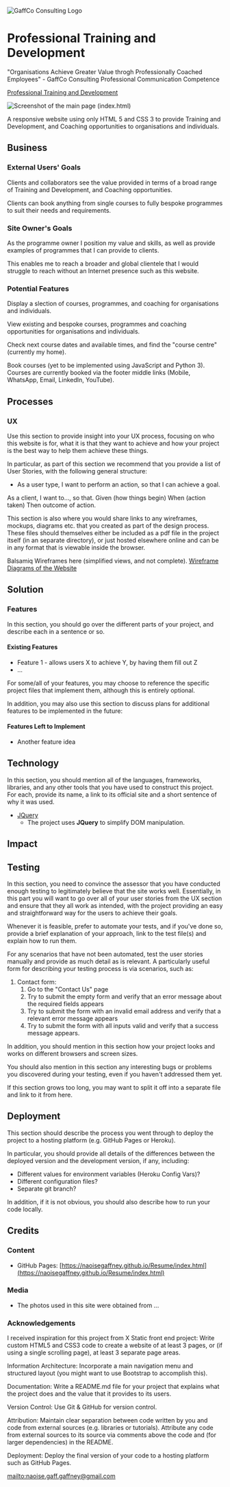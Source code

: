 ![GaffCo Consulting Logo](https://github.com/NaoiseGaffney/Professional-Training-Development/blob/master/docs/GaffCo%20-%20Background.png)

# Professional Training and Development

"Organisations Achieve Greater Value throgh Professionally Coached Employees" - GaffCo Consulting Professional Communication Competence

[Professional Training and Development](https://naoisegaffney.github.io/Professional-Training-Development/index.html)

![Screenshot of the main page (index.html)](https://github.com/NaoiseGaffney/Professional-Training-Development/blob/master/docs/Screenshot%202020-03-30%2000.46.02.png)

A responsive website using only HTML 5 and CSS 3 to provide Training and Development, and Coaching opportunities to organisations and individuals.

## Business
### External Users' Goals
Clients and collaborators see the value provided in terms of a broad range of Training and Development, and Coaching opportunities.

Clients can book anything from single courses to fully bespoke programmes to suit their needs and requirements.

### Site Owner's Goals
As the programme owner I position my value and skills, as well as provide examples of programmes that I can provide to clients.

This enables me to reach a broader and global clientele that I would struggle to reach without an Internet presence such as this website.

### Potential Features
Display a slection of courses, programmes, and coaching for organisations and individuals.

View existing and bespoke courses, programmes and coaching opportunities for organisations and individuals.

Check next course dates and available times, and find the "course centre" (currently my home).

Book courses (yet to be implemented using JavaScript and Python 3). Courses are currently booked via the footer middle links (Mobile, WhatsApp, Email, LinkedIn, YouTube).

## Processes
### UX

Use this section to provide insight into your UX process, focusing on who this website is for, what it is that they want to achieve and how your project is the best way to help them achieve these things.

In particular, as part of this section we recommend that you provide a list of User Stories, with the following general structure:
- As a user type, I want to perform an action, so that I can achieve a goal.

As a client, I want to..., so that.
Given (how things begin) When (action taken) Then outcome of action.

This section is also where you would share links to any wireframes, mockups, diagrams etc. that you created as part of the design process. These files should themselves either be included as a pdf file in the project itself (in an separate directory), or just hosted elsewhere online and can be in any format that is viewable inside the browser.

Balsamiq Wireframes here (simplified views, and not complete). [Wireframe Diagrams of the Website](https://github.com/NaoiseGaffney/Professional-Training-Development/blob/master/docs/User-Centric%20Front-End%20Development%20Project%201.pdf)

## Solution
### Features

In this section, you should go over the different parts of your project, and describe each in a sentence or so.
 
#### Existing Features
- Feature 1 - allows users X to achieve Y, by having them fill out Z
- ...

For some/all of your features, you may choose to reference the specific project files that implement them, although this is entirely optional.

In addition, you may also use this section to discuss plans for additional features to be implemented in the future:

#### Features Left to Implement
- Another feature idea

## Technology

In this section, you should mention all of the languages, frameworks, libraries, and any other tools that you have used to construct this project. For each, provide its name, a link to its official site and a short sentence of why it was used.

- [JQuery](https://jquery.com)
    - The project uses **JQuery** to simplify DOM manipulation.

## Impact

## Testing

In this section, you need to convince the assessor that you have conducted enough testing to legitimately believe that the site works well. Essentially, in this part you will want to go over all of your user stories from the UX section and ensure that they all work as intended, with the project providing an easy and straightforward way for the users to achieve their goals.

Whenever it is feasible, prefer to automate your tests, and if you've done so, provide a brief explanation of your approach, link to the test file(s) and explain how to run them.

For any scenarios that have not been automated, test the user stories manually and provide as much detail as is relevant. A particularly useful form for describing your testing process is via scenarios, such as:

1. Contact form:
    1. Go to the "Contact Us" page
    2. Try to submit the empty form and verify that an error message about the required fields appears
    3. Try to submit the form with an invalid email address and verify that a relevant error message appears
    4. Try to submit the form with all inputs valid and verify that a success message appears.

In addition, you should mention in this section how your project looks and works on different browsers and screen sizes.

You should also mention in this section any interesting bugs or problems you discovered during your testing, even if you haven't addressed them yet.

If this section grows too long, you may want to split it off into a separate file and link to it from here.

## Deployment

This section should describe the process you went through to deploy the project to a hosting platform (e.g. GitHub Pages or Heroku).

In particular, you should provide all details of the differences between the deployed version and the development version, if any, including:
- Different values for environment variables (Heroku Config Vars)?
- Different configuration files?
- Separate git branch?

In addition, if it is not obvious, you should also describe how to run your code locally.


## Credits

### Content
- GitHub Pages: [https://naoisegaffney.github.io/Resume/index.html](https://naoisegaffney.github.io/Resume/index.html)

### Media
- The photos used in this site were obtained from ...

### Acknowledgements

I received inspiration for this project from X
Static front end project: Write custom HTML5 and CSS3 code to create a website of at least 3 pages, or (if using a single scrolling page), at least 3 separate page areas.

Information Architecture: Incorporate a main navigation menu and structured layout (you might want to use Bootstrap to accomplish this).

Documentation: Write a README.md file for your project that explains what the project does and the value that it provides to its users.

Version Control: Use Git & GitHub for version control.

Attribution: Maintain clear separation between code written by you and code from external sources (e.g. libraries or tutorials). Attribute any code from external sources to its source via comments above the code and (for larger dependencies) in the README.

Deployment: Deploy the final version of your code to a hosting platform such as GitHub Pages.

[mailto:naoise.gaff.gaffney@gmail.com](mailto:naoise.gaff.gaffney@gmail.com)
